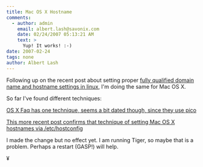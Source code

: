 ```yaml
---
title: Mac OS X Hostname
comments:
  - author: admin
    email: albert.lash@savonix.com
    date: 02/24/2007 05:13:21 AM
    text: >
      Yup! It works! :-)
date: 2007-02-24
tags: none
author: Albert Lash
---
```

Following up on the recent post about setting proper <a href="http://www.docunext.com/blog/2007/02/22/proper-host-and-domain-name-setups/">fully qualified domain name and hostname settings in linux</a>, I'm doing the same for Mac OS X.

So far I've found different techniques:

<a href="http://www.osxfaq.com/tips/dokushoka/index.ws">OS X Faq has one technique, seems a bit dated though, since they use pico</a>

<a href="http://www.elharo.com/blog/software-development/web-development/2005/11/29/setting-a-permanent-host-name-in-mac-os-x/">This more recent post confirms that technique of setting Mac OS X hostnames via /etc/hostconfig</a>

I made the change but no effect yet. I am running Tiger, so maybe that is a problem. Perhaps a restart (GASP!) will help.

¥

